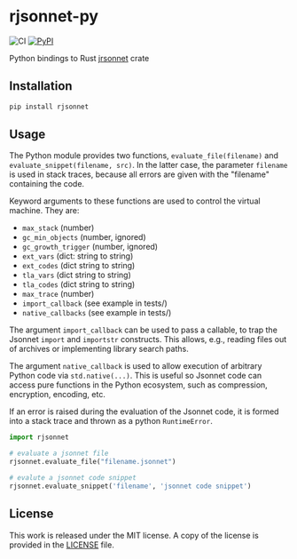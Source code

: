 # rjsonnet-py

![CI](https://github.com/messense/rjsonnet-py/workflows/CI/badge.svg)
[![PyPI](https://img.shields.io/pypi/v/rjsonnet.svg)](https://pypi.org/project/rjsonnet)

Python bindings to Rust [jrsonnet](https://github.com/CertainLach/jrsonnet) crate

## Installation

```bash
pip install rjsonnet
```

## Usage

The Python module provides two functions, `evaluate_file(filename)` and `evaluate_snippet(filename, src)`.
In the latter case, the parameter `filename` is used in stack traces, because all errors are given with the "filename" containing the code.

Keyword arguments to these functions are used to control the virtual machine. They are:

* `max_stack`   (number)
* `gc_min_objects`   (number, ignored)
* `gc_growth_trigger`   (number, ignored)
* `ext_vars`   (dict: string to string)
* `ext_codes`   (dict string to string)
* `tla_vars`   (dict string to string)
* `tla_codes`   (dict string to string)
* `max_trace`   (number)
* `import_callback`   (see example in tests/)
* `native_callbacks`   (see example in tests/)

The argument `import_callback` can be used to pass a callable, to trap the Jsonnet `import` and `importstr` constructs.
This allows, e.g., reading files out of archives or implementing library search paths.

The argument `native_callback` is used to allow execution of arbitrary Python code via `std.native(...)`.
This is useful so Jsonnet code can access pure functions in the Python ecosystem, such as compression, encryption, encoding, etc.

If an error is raised during the evaluation of the Jsonnet code, it is formed into a stack trace and thrown as a python `RuntimeError`.

```python
import rjsonnet

# evaluate a jsonnet file
rjsonnet.evaluate_file("filename.jsonnet")

# evalute a jsonnet code snippet
rjsonnet.evaluate_snippet('filename', 'jsonnet code snippet')
```

## License

This work is released under the MIT license. A copy of the license is provided in the [LICENSE](./LICENSE) file.
